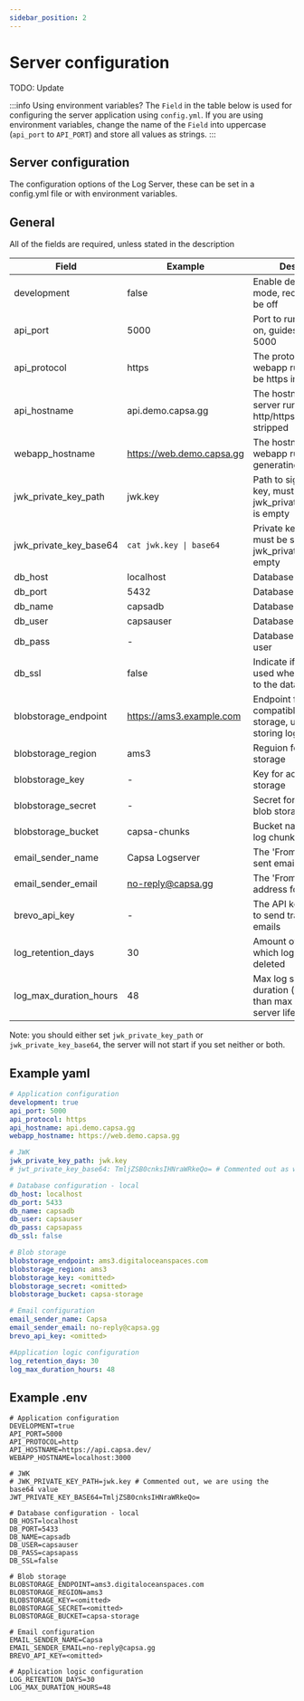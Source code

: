 ```yaml
---
sidebar_position: 2
---
```


# Server configuration

TODO: Update

:::info Using environment variables?
The `Field` in the table below is used for configuring the server application using `config.yml`. If you are using environment variables, change the name of the `Field` into uppercase (`api_port` to `API_PORT`) and store all values as strings.
:::

## Server configuration

The configuration options of the Log Server, these can be set in a config.yml file or with environment variables.

## General

All of the fields are required, unless stated in the description

| Field                  | Example                   | Description                                                                  |
| ---------------------- | ------------------------- | ---------------------------------------------------------------------------- |
| development            | false                     | Enable development mode, recommended to be off                               |
| api_port               | 5000                      | Port to run the REST API on, guides use port 5000                            |
| api_protocol           | https                     | The protocol that the webapp runs on, should be https in production          |
| api_hostname           | api.demo.capsa.gg         | The hostname that the server runs on, http/https prefix will be stripped     |
| webapp_hostname        | https://web.demo.capsa.gg | The hostname that the webapp runs on, for generating email links             |
| jwk_private_key_path   | jwk.key                   | Path to signing private key, must be set if jwk_private_key_base64 is empty  |
| jwk_private_key_base64 | `cat jwk.key \| base64`   | Private key in base64, must be set if jwk_private_key_path is empty          |
| db_host                | localhost                 | Database hostname                                                            |
| db_port                | 5432                      | Database port                                                                |
| db_name                | capsadb                   | Database name                                                                |
| db_user                | capsauser                 | Database user                                                                |
| db_pass                | -                         | Database password for user                                                   |
| db_ssl                 | false                     | Indicate if ssl should be used when connecting to the database               |
| blobstorage_endpoint   | https://ams3.example.com  | Endpoint for S3-compatible blob storage, used for storing log chunks         |
| blobstorage_region     | ams3                      | Reguion for blob storage                                                     |
| blobstorage_key        | -                         | Key for accessing blob storage                                               |
| blobstorage_secret     | -                         | Secret for accessing blob storage                                            |
| blobstorage_bucket     | capsa-chunks              | Bucket name to store log chunks in                                           |
| email_sender_name      | Capsa Logserver           | The 'From' name for sent emails                                              |
| email_sender_email     | no-reply@capsa.gg         | The 'From' email address for sent emails                                     |
| brevo_api_key          | -                         | The API key from Brevo to send transactional emails                          |
| log_retention_days     | 30                        | Amount of days after which logs should be deleted                            |
| log_max_duration_hours | 48                        | Max log session duration (should be less than max dedicated server lifetime) |

Note: you should either set `jwk_private_key_path` or `jwk_private_key_base64`, the server will not start if you set neither or both.

## Example yaml

```yml
# Application configuration
development: true
api_port: 5000
api_protocol: https
api_hostname: api.demo.capsa.gg
webapp_hostname: https://web.demo.capsa.gg

# JWK
jwk_private_key_path: jwk.key
# jwt_private_key_base64: TmljZSB0cnksIHNraWRkeQo= # Commented out as we are using the path

# Database configuration - local
db_host: localhost
db_port: 5433
db_name: capsadb
db_user: capsauser
db_pass: capsapass
db_ssl: false

# Blob storage
blobstorage_endpoint: ams3.digitaloceanspaces.com
blobstorage_region: ams3
blobstorage_key: <omitted>
blobstorage_secret: <omitted>
blobstorage_bucket: capsa-storage

# Email configuration
email_sender_name: Capsa
email_sender_email: no-reply@capsa.gg
brevo_api_key: <omitted>

#Application logic configuration
log_retention_days: 30
log_max_duration_hours: 48
```

## Example .env

```dotenv
# Application configuration
DEVELOPMENT=true
API_PORT=5000
API_PROTOCOL=http
API_HOSTNAME=https://api.capsa.dev/
WEBAPP_HOSTNAME=localhost:3000

# JWK
# JWK_PRIVATE_KEY_PATH=jwk.key # Commented out, we are using the base64 value
JWT_PRIVATE_KEY_BASE64=TmljZSB0cnksIHNraWRkeQo=

# Database configuration - local
DB_HOST=localhost
DB_PORT=5433
DB_NAME=capsadb
DB_USER=capsauser
DB_PASS=capsapass
DB_SSL=false

# Blob storage
BLOBSTORAGE_ENDPOINT=ams3.digitaloceanspaces.com
BLOBSTORAGE_REGION=ams3
BLOBSTORAGE_KEY=<omitted>
BLOBSTORAGE_SECRET=<omitted>
BLOBSTORAGE_BUCKET=capsa-storage

# Email configuration
EMAIL_SENDER_NAME=Capsa
EMAIL_SENDER_EMAIL=no-reply@capsa.gg
BREVO_API_KEY=<omitted>

# Application logic configuration
LOG_RETENTION_DAYS=30
LOG_MAX_DURATION_HOURS=48

```
